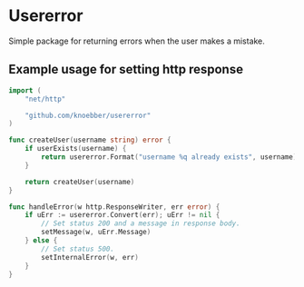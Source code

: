 # Usererror

Simple package for returning errors when the user makes a mistake.

## Example usage for setting http response
 
```go
import (
	"net/http"

	"github.com/knoebber/usererror"
)

func createUser(username string) error {
	if userExists(username) {
		return usererror.Format("username %q already exists", username)
	}

	return createUser(username)
}

func handleError(w http.ResponseWriter, err error) {
	if uErr := usererror.Convert(err); uErr != nil {
		// Set status 200 and a message in response body.
		setMessage(w, uErr.Message)
	} else {
		// Set status 500.
		setInternalError(w, err)
	}
}
```
